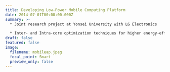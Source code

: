 ```yaml
---
title: Developing Low-Power Mobile Computing Platform
date: 2014-07-01T00:00:00.000Z
summary: >-
  * Joint research project at Yonsei University with LG Electronics

  * I﻿nter- and Intra-core optimization techniques for higher energy-efficiency of a mobile APs (application processors)
draft: false
featured: false
image:
  filename: mobileap.jpeg
  focal_point: Smart
  preview_only: false
---
```

